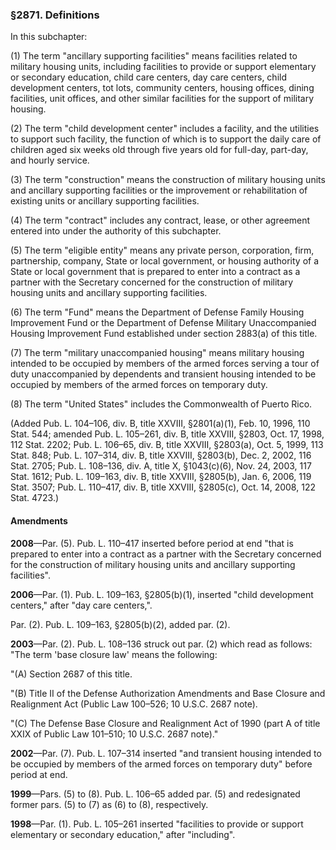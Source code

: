 ### §2871. Definitions ###

In this subchapter:

(1) The term "ancillary supporting facilities" means facilities related to military housing units, including facilities to provide or support elementary or secondary education, child care centers, day care centers, child development centers, tot lots, community centers, housing offices, dining facilities, unit offices, and other similar facilities for the support of military housing.

(2) The term "child development center" includes a facility, and the utilities to support such facility, the function of which is to support the daily care of children aged six weeks old through five years old for full-day, part-day, and hourly service.

(3) The term "construction" means the construction of military housing units and ancillary supporting facilities or the improvement or rehabilitation of existing units or ancillary supporting facilities.

(4) The term "contract" includes any contract, lease, or other agreement entered into under the authority of this subchapter.

(5) The term "eligible entity" means any private person, corporation, firm, partnership, company, State or local government, or housing authority of a State or local government that is prepared to enter into a contract as a partner with the Secretary concerned for the construction of military housing units and ancillary supporting facilities.

(6) The term "Fund" means the Department of Defense Family Housing Improvement Fund or the Department of Defense Military Unaccompanied Housing Improvement Fund established under section 2883(a) of this title.

(7) The term "military unaccompanied housing" means military housing intended to be occupied by members of the armed forces serving a tour of duty unaccompanied by dependents and transient housing intended to be occupied by members of the armed forces on temporary duty.

(8) The term "United States" includes the Commonwealth of Puerto Rico.

(Added Pub. L. 104–106, div. B, title XXVIII, §2801(a)(1), Feb. 10, 1996, 110 Stat. 544; amended Pub. L. 105–261, div. B, title XXVIII, §2803, Oct. 17, 1998, 112 Stat. 2202; Pub. L. 106–65, div. B, title XXVIII, §2803(a), Oct. 5, 1999, 113 Stat. 848; Pub. L. 107–314, div. B, title XXVIII, §2803(b), Dec. 2, 2002, 116 Stat. 2705; Pub. L. 108–136, div. A, title X, §1043(c)(6), Nov. 24, 2003, 117 Stat. 1612; Pub. L. 109–163, div. B, title XXVIII, §2805(b), Jan. 6, 2006, 119 Stat. 3507; Pub. L. 110–417, div. B, title XXVIII, §2805(c), Oct. 14, 2008, 122 Stat. 4723.)

#### Amendments ####

**2008**—Par. (5). Pub. L. 110–417 inserted before period at end "that is prepared to enter into a contract as a partner with the Secretary concerned for the construction of military housing units and ancillary supporting facilities".

**2006**—Par. (1). Pub. L. 109–163, §2805(b)(1), inserted "child development centers," after "day care centers,".

Par. (2). Pub. L. 109–163, §2805(b)(2), added par. (2).

**2003**—Par. (2). Pub. L. 108–136 struck out par. (2) which read as follows: "The term 'base closure law' means the following:

"(A) Section 2687 of this title.

"(B) Title II of the Defense Authorization Amendments and Base Closure and Realignment Act (Public Law 100–526; 10 U.S.C. 2687 note).

"(C) The Defense Base Closure and Realignment Act of 1990 (part A of title XXIX of Public Law 101–510; 10 U.S.C. 2687 note)."

**2002**—Par. (7). Pub. L. 107–314 inserted "and transient housing intended to be occupied by members of the armed forces on temporary duty" before period at end.

**1999**—Pars. (5) to (8). Pub. L. 106–65 added par. (5) and redesignated former pars. (5) to (7) as (6) to (8), respectively.

**1998**—Par. (1). Pub. L. 105–261 inserted "facilities to provide or support elementary or secondary education," after "including".